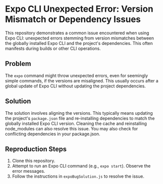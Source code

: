 # Expo CLI Unexpected Error: Version Mismatch or Dependency Issues

This repository demonstrates a common issue encountered when using Expo CLI: unexpected errors stemming from version mismatches between the globally installed Expo CLI and the project's dependencies.  This often manifests during builds or other CLI operations.

## Problem

The `expo` command might throw unexpected errors, even for seemingly simple commands, if the versions are misaligned. This usually occurs after a global update of Expo CLI without updating the project dependencies.

## Solution

The solution involves aligning the versions. This typically means updating the project's `package.json` file and re-installing dependencies to match the globally installed Expo CLI version.  Cleaning the cache and reinstalling node_modules can also resolve this issue.  You may also check for conflicting dependencies in your package.json.

## Reproduction Steps

1. Clone this repository.
2. Attempt to run an Expo CLI command (e.g., `expo start`).  Observe the error messages.
3. Follow the instructions in `expoBugSolution.js` to resolve the issue.